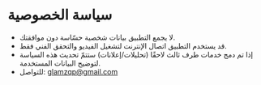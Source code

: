 # سياسة الخصوصية
- لا يجمع التطبيق بيانات شخصية حسّاسة دون موافقتك.
- قد يستخدم التطبيق اتصال الإنترنت لتشغيل الفيديو والتحقق الفني فقط.
- إذا تم دمج خدمات طرف ثالث لاحقًا (تحليلات/إعلانات) ستتمّ تحديث هذه السياسة لتوضيح البيانات المستخدمة.
- للتواصل: glamzqp@gmail.com